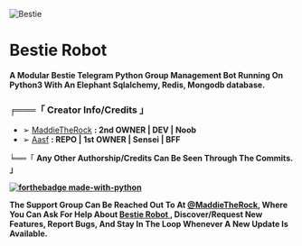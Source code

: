 ![Bestie](https://siasky.net/jADjITG97ri_AW1KpKwUgVLuI6SqfP6NY5KTd1rso1Rsvg)
# Bestie Robot

<b>A Modular Bestie Telegram Python Group Management Bot Running On Python3 With An Elephant Sqlalchemy, Redis, Mongodb database.</b>

### ╒═══「 Creator Info/Credits 」

+ ➢ [MaddieTheRock](https://github.com/MaddieTheRock) <b>: 2nd OWNER | DEV | Noob</b>
+ ➢ [Aasf](https://github.com/AASFCYBERKING) <b>: REPO | 1st OWNER | Sensei | BFF</b>

╘══「 <b>Any Other Authorship/Credits Can Be Seen Through The Commits.<b> 」

[![forthebadge made-with-python](http://ForTheBadge.com/images/badges/made-with-python.svg)](https://www.python.org/)

The Support Group Can Be Reached Out To At [@MaddieTheRock](https://t.me/MaddieTheRock), Where You Can Ask For Help About [Bestie Robot ](https://t.me/Bestie_Robot), Discover/Request New Features, Report Bugs, And Stay In The Loop Whenever A New Update Is Available. 
